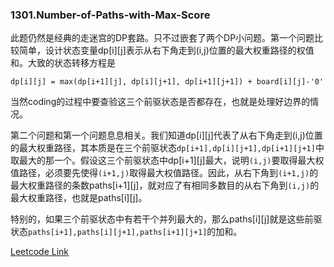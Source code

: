 ### 1301.Number-of-Paths-with-Max-Score

此题仍然是经典的走迷宫的DP套路。只不过嵌套了两个DP小问题。第一个问题比较简单，设计状态变量dp[i][j]表示从右下角走到(i,j)位置的最大权重路径的权值和。大致的状态转移方程是
```
dp[i][j] = max(dp[i+1][j], dp[i][j+1], dp[i+1][j+1]) + board[i][j]-'0'
```
当然coding的过程中要查验这三个前驱状态是否都存在，也就是处理好边界的情况。

第二个问题和第一个问题息息相关。我们知道dp[i][j]代表了从右下角走到(i,j)位置的最大权重路径，其本质是在三个前驱状态```dp[i+1],dp[i][j+1],dp[i+1][j+1]```中取最大的那一个。假设这三个前驱状态中dp[i+1][j]最大，说明```(i,j)```要取得最大权值路径，必须要先使得```(i+1,j)```取得最大权值路径。因此，从右下角到```(i+1,j)```的最大权重路径的条数paths[i+1][j]，就对应了有相同多数目的从右下角到```(i,j)```的最大权重路径，也就是paths[i][j]。

特别的，如果三个前驱状态中有若干个并列最大的，那么paths[i][j]就是这些前驱状态```paths[i+1],paths[i][j+1],paths[i+1][j+1]```的加和。


[Leetcode Link](https://leetcode.com/problems/number-of-paths-with-max-score)